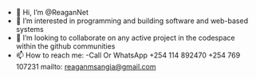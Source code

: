 - 👋 Hi, I’m @ReaganNet
- 👀 I’m interested in programming and building software and web-based systems
- 💞️ I’m looking to collaborate on any active project in the codespace within the github communities
- 📫 How to reach me:
      -Call Or WhatsApp 
          +254 114 892470
          +254 769 107231
  mailto: reaganmsangia@gmail.com
  

<!---
ReaganNet/ReaganNet is a ✨ special ✨ repository because its `README.md` (this file) appears on your GitHub profile.
You can click the Preview link to take a look at your changes.
--->
